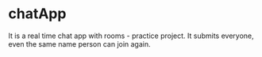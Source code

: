 # chatApp
It is a real time chat app with rooms - practice project.
It submits everyone, even the same name person can join again.
